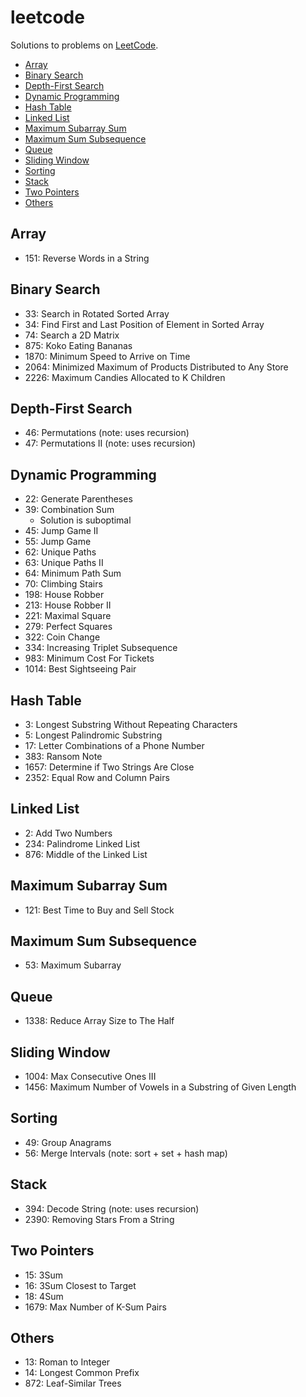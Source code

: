 # leetcode

Solutions to problems on [LeetCode](https://leetcode.com/).

- [Array](#array)
- [Binary Search](#binary-search)
- [Depth-First Search](#depth-first-search)
- [Dynamic Programming](#dynamic-programming)
- [Hash Table](#hash-table)
- [Linked List](#linked-list)
- [Maximum Subarray Sum](#maximum-subarray-sum)
- [Maximum Sum Subsequence](#maximum-sum-subsequence)
- [Queue](#queue)
- [Sliding Window](#sliding-window)
- [Sorting](#sorting)
- [Stack](#stack)
- [Two Pointers](#two-pointers)
- [Others](#others)

## Array

- 151: Reverse Words in a String

## Binary Search

- 33: Search in Rotated Sorted Array
- 34: Find First and Last Position of Element in Sorted Array
- 74: Search a 2D Matrix
- 875: Koko Eating Bananas
- 1870: Minimum Speed to Arrive on Time
- 2064: Minimized Maximum of Products Distributed to Any Store
- 2226: Maximum Candies Allocated to K Children

## Depth-First Search

- 46: Permutations (note: uses recursion)
- 47: Permutations II (note: uses recursion)

## Dynamic Programming

- 22: Generate Parentheses
- 39: Combination Sum
  - Solution is suboptimal
- 45: Jump Game II
- 55: Jump Game
- 62: Unique Paths
- 63: Unique Paths II
- 64: Minimum Path Sum
- 70: Climbing Stairs
- 198: House Robber
- 213: House Robber II
- 221: Maximal Square
- 279: Perfect Squares
- 322: Coin Change
- 334: Increasing Triplet Subsequence
- 983: Minimum Cost For Tickets
- 1014: Best Sightseeing Pair

## Hash Table

- 3: Longest Substring Without Repeating Characters
- 5: Longest Palindromic Substring
- 17: Letter Combinations of a Phone Number
- 383: Ransom Note
- 1657: Determine if Two Strings Are Close
- 2352: Equal Row and Column Pairs

## Linked List

- 2: Add Two Numbers
- 234: Palindrome Linked List
- 876: Middle of the Linked List

## Maximum Subarray Sum

- 121: Best Time to Buy and Sell Stock

## Maximum Sum Subsequence

- 53: Maximum Subarray

## Queue

- 1338: Reduce Array Size to The Half

## Sliding Window

- 1004: Max Consecutive Ones III
- 1456: Maximum Number of Vowels in a Substring of Given Length

## Sorting

- 49: Group Anagrams
- 56: Merge Intervals (note: sort + set + hash map)

## Stack

- 394: Decode String (note: uses recursion)
- 2390: Removing Stars From a String

## Two Pointers

- 15: 3Sum
- 16: 3Sum Closest to Target
- 18: 4Sum
- 1679: Max Number of K-Sum Pairs

## Others

- 13: Roman to Integer
- 14: Longest Common Prefix
- 872: Leaf-Similar Trees
